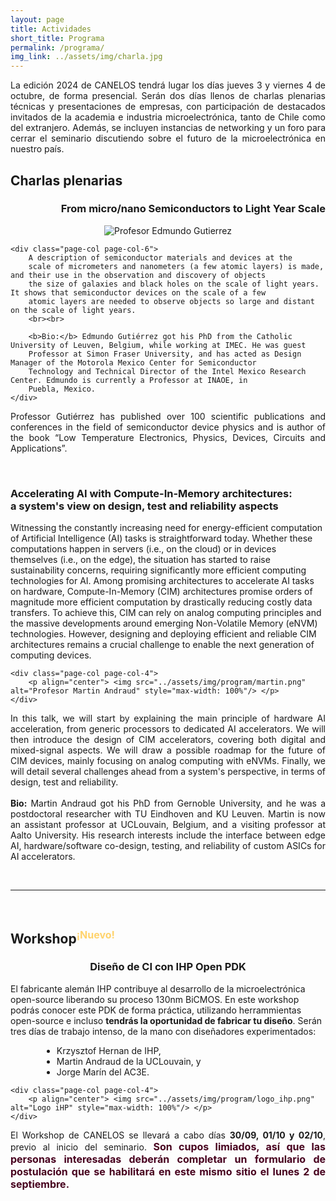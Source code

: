 ```yaml
---
layout: page
title: Actividades
short_title: Programa
permalink: /programa/
img_link: ../assets/img/charla.jpg
---
```


<p align="justify">
	La edición 2024 de CANELOS tendrá lugar los días jueves 3 y viernes 4 de octubre, de forma presencial. 
	Serán dos días llenos de charlas plenarias técnicas y presentaciones de empresas, 
	con participación de destacados invitados de la academia e industria microelectrónica, tanto de Chile como del extranjero.
	Además, se incluyen instancias de networking y un foro para cerrar el seminario discutiendo sobre el futuro de la microelectrónica en nuestro país.
</p>
 
<!--
## Programa

<div class="page-col-wrapper">        
	<div class="page-col page-col-2">
		Mirando al mar desde el Cerro Placeres, se impone el Campus Casa Central de la UTFSM, con toda la infraestructura necesaria para CANELOS.
		La majestuosa arquitectura y agradables jardines hacen de este el entorno perfecto para reunir a la comunidad nacional de microelectrónica.
		Además, con más de 90 años de reconocida trayectoria en ciencia e ingeniería, la UTFSM abarca distintos Departamentos y Centros de Investigación 
		con interés en microelectrónica y que participan del evento desde sus respectivas disciplinas.
	</div>
	
	<div class="page-col page-col-1">
		<p align="center"> <img src="../assets/img/jardin_usm.jpg" alt="Jardín del campus" style="max-width: 100%"/> </p>
	</div>
</div>
-->


## Charlas plenarias

<h3 align="right" style="font-weight: bold;">From micro/nano Semiconductors to Light Year Scale</h3>
<div class="page-col-wrapper">    
	<div class="page-col page-col-4">
		<p align="center"> <img src="../assets/img/program/edmundo.png" alt="Profesor Edmundo Gutierrez" style="max-width: 100%"/> </p>
	</div>
    
	<div class="page-col page-col-6">
		A description of semiconductor materials and devices at the 
		scale of micrometers and nanometers (a few atomic layers) is made, and their use in the observation and discovery of objects 
		the size of galaxies and black holes on the scale of light years. It shows that semiconductor devices on the scale of a few 
		atomic layers are needed to observe objects so large and distant on the scale of light years.
		<br><br>
		
		<b>Bio:</b> Edmundo Gutiérrez got his PhD from the Catholic University of Leuven, Belgium, while working at IMEC. He was guest 
		Professor at Simon Fraser University, and has acted as Design Manager of the Motorola Mexico Center for Semiconductor 
		Technology and Technical Director of the Intel Mexico Research Center. Edmundo is currently a Professor at INAOE, in 
		Puebla, Mexico.
	</div>
	
</div>
<p align="justify">
	Professor Gutiérrez has published over 100 scientific publications and conferences in the field of semiconductor 
	device physics and is author of the book “Low Temperature Electronics, Physics, Devices, Circuits and Applications”.
</p>
<br>

<h3 align="left" style="font-weight: bold;">Accelerating AI with Compute-In-Memory architectures:<br> a system's view on design, test and reliability aspects</h3>
<div class="page-col-wrapper">
	<div class="page-col page-col-6">
		Witnessing the constantly increasing need for energy-efficient computation of Artificial Intelligence (AI) tasks is straightforward today. 
		Whether these computations happen in servers (i.e., on the cloud) or in devices themselves (i.e., on the edge), 
		the situation has started to raise sustainability concerns, requiring significantly more efficient computing technologies for AI. 
		Among promising architectures to accelerate AI tasks on hardware, Compute-In-Memory (CIM) architectures promise orders of magnitude 
		more efficient computation by drastically reducing costly data transfers. To achieve this, CIM can rely on analog computing principles 
		and the massive developments around emerging Non-Volatile Memory (eNVM) technologies. However, designing and deploying efficient 
		and reliable CIM architectures remains a crucial challenge to enable the next generation of computing devices. 
		<br>
	</div>
	
	<div class="page-col page-col-4">
		<p align="center"> <img src="../assets/img/program/martin.png" alt="Profesor Martin Andraud" style="max-width: 100%"/> </p>
	</div>	
</div>
<p align="justify">
	In this talk, we will start by explaining the main principle of hardware AI acceleration, from generic processors to dedicated AI accelerators. 
	We will then introduce the design of CIM accelerators, covering both digital and mixed-signal aspects. 
	We will draw a possible roadmap for the future of CIM devices, mainly focusing on analog computing with eNVMs. 
	Finally, we will detail several challenges ahead from a system's perspective, in terms of design, test and reliability.
	<br><br>
	<b>Bio:</b> Martin Andraud got his PhD from Gernoble University, and he was a postdoctoral researcher with TU Eindhoven and KU Leuven. 
	Martin is now an assistant professor at UCLouvain, Belgium, and a visiting professor at Aalto University. His research interests include 
	the interface between edge AI, hardware/software co-design, testing, and reliability of custom ASICs for AI accelerators.
</p>

<br>
<hr>
<br>

## Workshop<sup><span style="color: #ffd36c; font-size:16px">¡Nuevo!</span></sup>


<h3 align="center" style="font-weight: bold;">Diseño de CI con IHP Open PDK</h3>
<div class="page-col-wrapper">
	<div class="page-col page-col-6">
		El fabricante alemán IHP contribuye al desarrollo de la microelectrónica open-source liberando su proceso 130nm BiCMOS.
		En este workshop podrás conocer este PDK de forma práctica, utilizando herrammientas open-source e incluso <b>tendrás la oportunidad de 
		fabricar tu diseño</b>. 
		Serán tres días de trabajo intenso, de la mano con diseñadores experimentados: <br>
		<ul style="text-align: justify; margin-left: 50px">
			<li> Krzysztof Hernan de IHP, </li>
			<li> Martin Andraud de la UCLouvain, y </li>
			<li> Jorge Marín del AC3E. </li>
		</ul>
	</div>
	
	<div class="page-col page-col-4">
		<p align="center"> <img src="../assets/img/program/logo_ihp.png" alt="Logo iHP" style="max-width: 100%"/> </p>
	</div>	
</div>
<p align="justify">
	El Workshop de CANELOS se llevará a cabo días <b>30/09, 01/10 y 02/10</b>, previo al inicio del seminario.
	<b><span style="color: #47001e; font-size:16px">Son cupos limiados, así que las personas interesadas deberán completar
	un formulario de postulación que se habilitará en este mismo sitio el lunes 2 de septiembre.</span></b>
</p>

<!--
# Dónde comer
-->